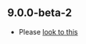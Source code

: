 ## 9.0.0-beta-2

- Please [look to this](https://dooboolab.github.io/flutter_sound/book/CHANGELOG.html)

